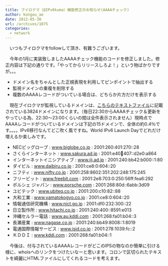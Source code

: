 ```yaml
---
title: ブイロクマ（@IPv6kuma）機能修正のお知らせ(AAAAチェック)
author: kongou_ae
date: 2012-05-30
url: /archives/1075
categories:
  - network
---
```

</p> 

　いつもブイロクマをfollowして頂き、有難うございます。

　今年の1月に実装致しましたAAAAチェック機能のコードを修正しました。修正内容は下記の通りです。「やってからリリースしろよ！」という物ばかりですが。。。

  * ドメイン名をちゃんとした正規表現を利用してピンポイントで抽出する
  * 監視ドメインの重複を削除する
  * 複数のAAAAレコードがついている場合は、どちらか片方だけを表示する

　現在ブイロクマが監視しているドメインは、<a href="http://aimless.jp/aaaaCheck.txt" title="aaaaCheck list" target="_blank">こちらのテキストファイル</a>に記載されている3824ドメインになります。（毎日22:30からAAAAチェック＆更新をやっている為、22:30～23:00くらいの間は全件表示されません）現時点でAAAAレコードがついているドメインは下記の15ドメインで、全体の約0.4％です。。。。IPv6移行なんてどこ吹く風ですね。World IPv6 Launch Dayでどれだけ増えるか楽しみです。

  * NECビッグローブ : www.biglobe.co.jp : 2001:260:401:270::28
  * さくらインターネット : www.sakura.ad.jp : 2001:e40:100:407::d2e0:a864
  * インターネットイニシアティブ : www.iij.ad.jp : 2001:240:bb42:b000::1:80
  * ダイビル : www.daibiru.co.jp : 2001:ce8:0:604::20
  * ニフティ : www.nifty.co.jp : 2001:258:8602:351:202:248:175:245
  * フリービット : www.freebit.com : 2001:2e8:703:0:250:56ff:fea6:292
  * ポルシェ ジャパン : www.porsche.com : 2001:268:80d::6abb:3d09
  * ユビテック : www.ubiteq.co.jp : 2001:200:c10:82::88
  * 大和工業 : www.yamatokogyo.co.jp : 2001:ce8:0:604::20
  * 情報通信研究機構 : www.nict.go.jp : 2001:df0:232:300::22
  * 日立製作所 : www.hitachi.co.jp : 2001:240:400::8591:e013
  * 沖縄セルラー電話 : www.au.kddi.com : 2001:268:fa01:b04::3
  * 長瀬産業 : www.nagase.co.jp : 2001:240:bb49:8008::1:8019
  * 電通国際情報サービス : www.isid.co.jp : 2001:278:1039:fc::2
  * ＫＤＤＩ : www.kddi.com : 2001:268:fa01:b04::1

　今後は、付与されているAAAAレコードがどこのIPSの物なのか簡単に引ける様に、whoisへのリンクをつけたいなーと思います。コロンで区切られたテキストを綺麗にHTMLファイルにしてくれるコードを考えます。